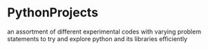 # PythonProjects
an assortment of different experimental codes with varying problem statements to try and explore python and its libraries efficiently
